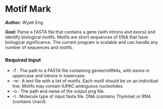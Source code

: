 # Motif Mark

***Author:*** Wyatt Eng

***Goal:*** Parse a FASTA file that contains a gene (with introns and exons) and identify biological motifs. Motifs are short sequences of DNA that have biological significance. The current program is scalable and can handle any number of sequences and motifs. 

### Required Input
- -f : The path to a FASTA file containing genes/mRNAs, with exons in uppercase and introns in lowercase.
- -m : A text file with a list of motifs. Each motif should be on an individual line. Motifs may contain IUPAC ambiguous nucleotides.
- -o : The path and name of the output png file.
- -t : Molecule type of input fasta file. DNA (contains Thymine) or RNA (contains Uracil).
